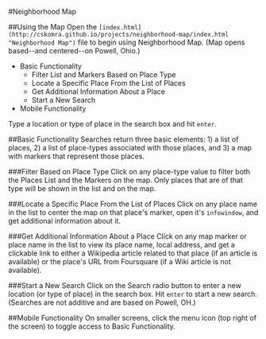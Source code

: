 #Neighborhood Map
<br>

##Using the Map
Open the `[index.html](http://cskomra.github.io/projects/neighborhood-map/index.html "Neighborhood Map")` file to begin using Neighborhood Map.  (Map opens based--and centered--on Powell, Ohio.)

- Basic Functionality
	- Filter List and Markers Based on Place Type
	- Locate a Specific Place From the List of Places
	- Get Additional Information About a Place
	- Start a New Search
- Mobile Functionality


Type a location or type of place in the search box and hit `enter`.

##Basic Functionality
Searches return three basic elements:  1) a list of places, 2) a list of place-types associated with those places, and 3) a map with markers that represent those places.

###Filter Based on Place Type
Click on any place-type value to filter both the Places List and the Markers on the map.  Only places that are of that type will be shown in the list and on the map.

###Locate a Specific Place From the List of Places
Click on any place name in the list to center the map on that place's marker, open it's `infowindow`, and get additional information about it.

###Get Additional Information About a Place
Click on any map marker or place name in the list to view its place name, local address, and get a clickable link to either a Wikipedia article related to that place (if an article is available) or the place's URL from Foursquare (if a Wiki article is not available).

###Start a New Search
Click on the Search radio button to enter a new location (or type of place) in the search box.  Hit `enter` to start a new search.  (Searches are not additive and are based on Powell, OH.)

##Mobile Functionality
On smaller screens, click the menu icon (top right of the screen) to toggle access to Basic Functionality.


